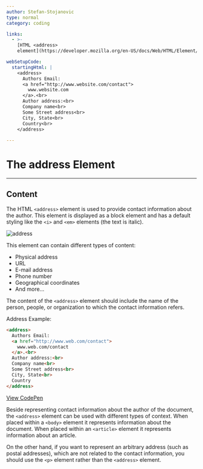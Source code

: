 ```yaml
---
author: Stefan-Stojanovic
type: normal
category: coding

links:
  - >-
    [HTML <address>
    element](https://developer.mozilla.org/en-US/docs/Web/HTML/Element/address){documentation}

webSetupCode:
  startingHtml: |
    <address>
      Authors Email:
      <a href="http://www.website.com/contact">
        www.website.com
      </a>.<br>
      Author address:<br>
      Company name<br>
      Some Street address<br>
      City, State<br>
      Country<br>
    </address>
    
---
```


# The address Element

---

## Content

The HTML `<address>` element is used to provide contact information about the author. This element is displayed as a block element and has a default styling like the `<i>` and `<em>` elements (the text is italic).

![address](https://img.enkipro.com/9ec8992af472e5a9d37e0d1f01a1d69a.png)

This element can contain different types of content:
 
- Physical address
- URL
- E-mail address
- Phone number
- Geographical coordinates
- And more...

The content of the `<address>` element should include the name of the person, people, or organization to which the contact information refers.

Address Example:

```html
<address>
  Authors Email:
  <a href="http://www.web.com/contact">
    www.web.com/contact
  </a>.<br>
  Author address:<br>
  Company name<br>
  Some Street address<br>
  City, State<br>
  Country
</address>
```

[View CodePen](https://codepen.io/enkidevs/pen/OEoaVN)

Beside representing contact information about the author of the document, the `<address>` element can be used with different types of context. When placed within a `<body>` element it represents information about the document. When placed within an `<article>` element it represents information about an article.

On the other hand, if you want to represent an arbitrary address (such as postal addresses), which are not related to the contact information, you should use the `<p>` element rather than the `<address>` element.
